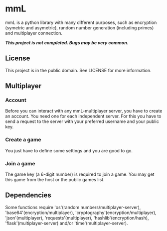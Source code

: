 # mmL
mmL is a python library with many different purposes, such as encryption (symetric and asymetric), random number generation (including primes) and multiplayer connection.

***This project is not completed. Bugs may be very common.***

## License
This project  is in the public domain. See LICENSE for more information.

## Multiplayer

### Account
Before you can interact with any mmL-multiplayer server, you have to create an account. You need one for each independent server. For this you have to send a request to the server with your preferred username and your public key.

### Create a game
You just have to define some settings and you are good to go.

### Join a game
The game key (a 6-digit number) is required to join a game. You may get this game from the host or the public games list.

## Dependencies
Some functions require 'os'(random numbers/multiplayer-server), 'base64'(encryption/multiplayer), 'cryptography'(encryption/multiplayer), 'json'(multiplayer), 'requests'(multiplayer), 'hashlib'(encryption/hash), 'flask'(multiplayer-server) and/or 'time'(multiplayer-server).
